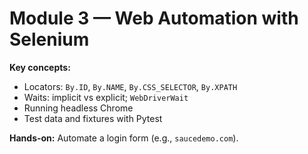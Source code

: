 # Module 3 — Web Automation with Selenium

**Key concepts:**
- Locators: `By.ID`, `By.NAME`, `By.CSS_SELECTOR`, `By.XPATH`
- Waits: implicit vs explicit; `WebDriverWait`
- Running headless Chrome
- Test data and fixtures with Pytest

**Hands-on:** Automate a login form (e.g., `saucedemo.com`).
